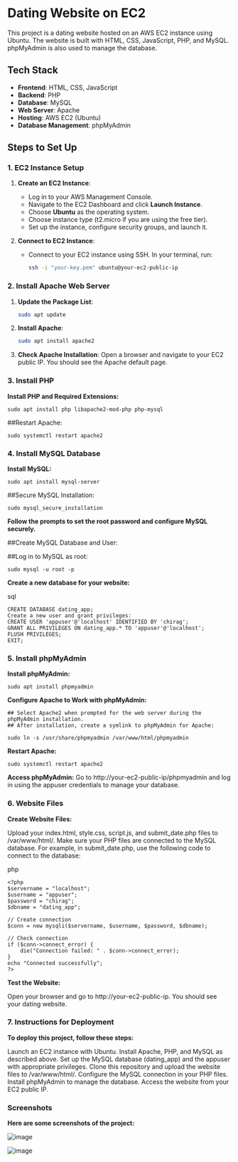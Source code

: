 # Dating Website on EC2

This project is a dating website hosted on an AWS EC2 instance using Ubuntu. The website is built with HTML, CSS, JavaScript, PHP, and MySQL. phpMyAdmin is also used to manage the database.

## Tech Stack

- **Frontend**: HTML, CSS, JavaScript
- **Backend**: PHP
- **Database**: MySQL
- **Web Server**: Apache
- **Hosting**: AWS EC2 (Ubuntu)
- **Database Management**: phpMyAdmin

## Steps to Set Up

### 1. EC2 Instance Setup

1. **Create an EC2 Instance**:
   - Log in to your AWS Management Console.
   - Navigate to the EC2 Dashboard and click **Launch Instance**.
   - Choose **Ubuntu** as the operating system.
   - Choose instance type (t2.micro if you are using the free tier).
   - Set up the instance, configure security groups, and launch it.
   
2. **Connect to EC2 Instance**:
   - Connect to your EC2 instance using SSH. In your terminal, run:
     ```bash
     ssh -i "your-key.pem" ubuntu@your-ec2-public-ip
     ```

### 2. Install Apache Web Server

1. **Update the Package List**:
   ```bash
   sudo apt update

2. **Install Apache**:
   ```bash
   sudo apt install apache2

3. **Check Apache Installation**:
   Open a browser and navigate to your EC2 public IP. You should see the Apache default page.

### 3. Install PHP

**Install PHP and Required Extensions:**
  
    sudo apt install php libapache2-mod-php php-mysql
##Restart Apache:
    
    sudo systemctl restart apache2

### 4. Install MySQL Database
**Install MySQL:**

    sudo apt install mysql-server
    
 ##Secure MySQL Installation:
    
    sudo mysql_secure_installation
   
**Follow the prompts to set the root password and configure MySQL securely.**
    
    
##Create MySQL Database and User:
    
##Log in to MySQL as root:

    sudo mysql -u root -p
   
**Create a new database for your website:**
    
   sql
   
    CREATE DATABASE dating_app;
    Create a new user and grant privileges:
    CREATE USER 'appuser'@'localhost' IDENTIFIED BY 'chirag';
    GRANT ALL PRIVILEGES ON dating_app.* TO 'appuser'@'localhost';
    FLUSH PRIVILEGES;
    EXIT;
    
### 5. Install phpMyAdmin
**Install phpMyAdmin:**

    sudo apt install phpmyadmin
    
  **Configure Apache to Work with phpMyAdmin:**
    
    ## Select Apache2 when prompted for the web server during the phpMyAdmin installation.
    ## After installation, create a symlink to phpMyAdmin for Apache:
  
    sudo ln -s /usr/share/phpmyadmin /var/www/html/phpmyadmin
  
   **Restart Apache:**
    
    sudo systemctl restart apache2
   
   **Access phpMyAdmin:**
    Go to http://your-ec2-public-ip/phpmyadmin and log in using the appuser credentials to manage your database.

### 6. Website Files
**Create Website Files:**

Upload your index.html, style.css, script.js, and submit_date.php files to /var/www/html/.
Make sure your PHP files are connected to the MySQL database. For example, in submit_date.php, use the following code to connect to the database:
    
   php
    
    <?php
    $servername = "localhost";
    $username = "appuser";
    $password = "chirag";
    $dbname = "dating_app";
    
    // Create connection
    $conn = new mysqli($servername, $username, $password, $dbname);
    
    // Check connection
    if ($conn->connect_error) {
        die("Connection failed: " . $conn->connect_error);
    }
    echo "Connected successfully";
    ?>
    
    
**Test the Website:**
    
Open your browser and go to http://your-ec2-public-ip. You should see your dating website.


### 7. Instructions for Deployment
**To deploy this project, follow these steps:**

Launch an EC2 instance with Ubuntu.
Install Apache, PHP, and MySQL as described above.
Set up the MySQL database (dating_app) and the appuser with appropriate privileges.
Clone this repository and upload the website files to /var/www/html/.
Configure the MySQL connection in your PHP files.
Install phpMyAdmin to manage the database.
Access the website from your EC2 public IP.


### Screenshots

**Here are some screenshots of the project:**

![image](https://github.com/user-attachments/assets/1975c591-11a2-4d19-9f93-8b7d05939858)

![image](https://github.com/user-attachments/assets/fc702945-535b-4809-a3e8-24c37afb5acc)


